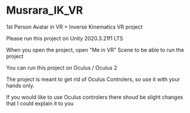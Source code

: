 # Musrara_IK_VR
1st Person Avatar in VR + Inverse Kinematics VR project

Please run this project on Unity 2020.3.21f1 LTS

When you open the project, open "Me in VR" Scene to be able to run the project

You can run this project on Oculus / Oculus 2 

The project is meant to get rid of Oculus Controlers, so use it with your hands only.

If you would like to use Oculus controlers there shoud be slight changes that I could explain it to you
